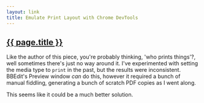 ```yaml
---
layout: link
title: Emulate Print Layout with Chrome DevTools
---
```


<h2><a href="https://dev.to/theroccob/emulate-print-layout-with-chrome-devtools">{{ page.title }}</a></h2>

Like the author of this piece, you're probably thinking, 'who prints things'?, well sometimes there's just no way around it. I've experimented with setting the media type to `print` in the past, but the results were inconsistent. BBEdit's Preview window _can_ do this, however it required a bunch of manual fiddling, generating a bunch of scratch PDF copies as I went along.

This seems like it could be a much better solution.
